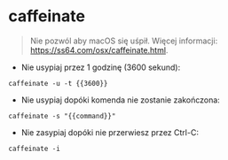 # caffeinate

> Nie pozwól aby macOS się uśpił.
> Więcej informacji: <https://ss64.com/osx/caffeinate.html>.

- Nie usypiaj przez 1 godzinę (3600 sekund):

`caffeinate -u -t {{3600}}`

- Nie usypiaj dopóki komenda nie zostanie zakończona:

`caffeinate -s "{{command}}"`

- Nie zasypiaj dopóki nie przerwiesz przez Ctrl-C:

`caffeinate -i`
